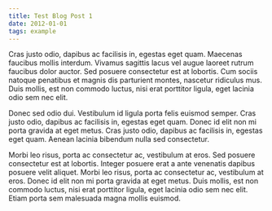 ```yaml
---
title: Test Blog Post 1
date: 2012-01-01
tags: example
---
```


Cras justo odio, dapibus ac facilisis in, egestas eget quam. Maecenas faucibus mollis interdum. Vivamus sagittis lacus vel augue laoreet rutrum faucibus dolor auctor. Sed posuere consectetur est at lobortis. Cum sociis natoque penatibus et magnis dis parturient montes, nascetur ridiculus mus. Duis mollis, est non commodo luctus, nisi erat porttitor ligula, eget lacinia odio sem nec elit.

Donec sed odio dui. Vestibulum id ligula porta felis euismod semper. Cras justo odio, dapibus ac facilisis in, egestas eget quam. Donec id elit non mi porta gravida at eget metus. Cras justo odio, dapibus ac facilisis in, egestas eget quam. Aenean lacinia bibendum nulla sed consectetur.

Morbi leo risus, porta ac consectetur ac, vestibulum at eros. Sed posuere consectetur est at lobortis. Integer posuere erat a ante venenatis dapibus posuere velit aliquet. Morbi leo risus, porta ac consectetur ac, vestibulum at eros. Donec id elit non mi porta gravida at eget metus. Duis mollis, est non commodo luctus, nisi erat porttitor ligula, eget lacinia odio sem nec elit. Etiam porta sem malesuada magna mollis euismod.

